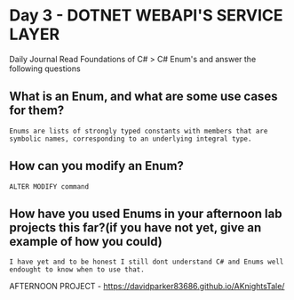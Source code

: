 # Day 3 - DOTNET WEBAPI'S SERVICE LAYER

Daily Journal
Read Foundations of C# > C# Enum's and answer the following questions
## What is an Enum, and what are some use cases for them?
```
Enums are lists of strongly typed constants with members that are symbolic names, corresponding to an underlying integral type. 
```
## How can you modify an Enum?
```
ALTER MODIFY command
```

## How have you used Enums in your afternoon lab projects this far?(if you have not yet, give an example of how you could)
```
I have yet and to be honest I still dont understand C# and Enums well endought to know when to use that. 
```

AFTERNOON PROJECT - https://davidparker83686.github.io/AKnightsTale/
